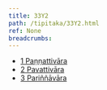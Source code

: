 ```yaml
---
title: 33Y2
path: /tipitaka/33Y2.html
ref: None
breadcrumbs:
---
```


* [1 Paṇṇattivāra](/tipitaka/33Y2/1)
* [2 Pavattivāra](/tipitaka/33Y2/2)
* [3 Pariññāvāra](/tipitaka/33Y2/3)

